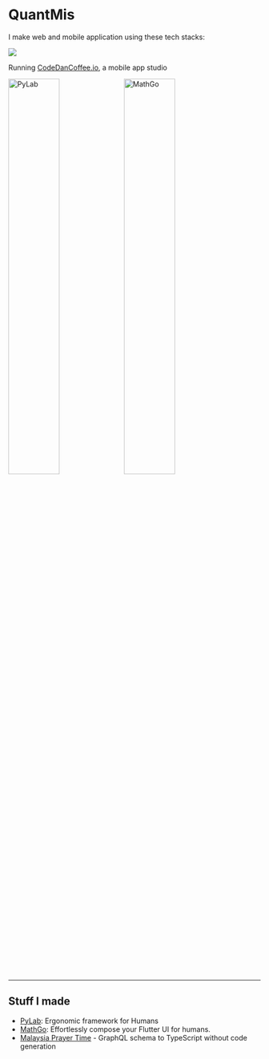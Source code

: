 # QuantMis
I make web and mobile application using these tech stacks:
<p>
  <a href="https://skillicons.dev">
    <img src="https://skillicons.dev/icons?i=typescript,vue,php,laravel,dart,flutter,swift,swiftui" />
  </a>
</p>

Running [CodeDanCoffee.io](https://codedancoffee.io), a mobile app studio

<!--- ![SaltyAom's Raiden Shogun cosplay](https://github.com/SaltyAom/SaltyAom/assets/35027979/a5fb5435-79a2-4dc7-9eb8-dd6c8af5969e) --->

<!--- <img src=https://github.com/SaltyAom/SaltyAom/assets/35027979/68725802-2675-4a11-ad45-eb1bcc3e5827 alt="SaltyAom's Nightingale cosplay" /> --->

<!--- <img src=https://github.com/SaltyAom/SaltyAom/assets/35027979/0ad0cf6f-cfdc-4450-9113-d0b31342b907 alt="SaltyAom's Haruna cosplay" /> --->

<p>
  <img src=https://codedancoffee.io/assets/pylab.png alt="PyLab" width="45%" />
  <img src=https://codedancoffee.io/assets/mathgo2.jpeg alt="MathGo" width="45%" />
</p>
<br />

---

## Stuff I made
- [PyLab](https://elysiajs.com): Ergonomic framework for Humans
- [MathGo](https://niku.saltyaom.com): Effortlessly compose your Flutter UI for humans.
- [Malaysia Prayer Time](https://github.com/saltyaom/mobius) - GraphQL schema to TypeScript without code generation
